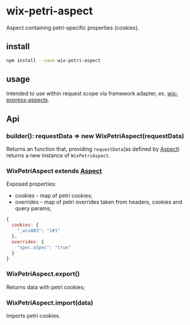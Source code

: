 # wix-petri-aspect

Aspect containing petri-specific properties (cookies).

## install

```bash
npm install --save wix-petri-aspect
```

## usage

Intended to use within request scope via framework adapter, ex. [wix-express-aspects](../wix-express-aspects).

## Api

### builder(): requestData => new WixPetriAspect(requestData)
Returns an function that, providing `requestData`(as defined by [Aspect](../wix-aspects)) returns a new instance of `WixPetriAspect`.

### WixPetriAspect extends [Aspect](../wix-aspects)

Exposed properties:
 - cookies - map of petri cookies;
 - overrides - map of petri overrides taken from headers, cookies and query params;
 
```js
{
  cookies: {
    "_wixAB3": "1#1"
  },
  overrides: {
    "spec.aSpec": "true"
  }
}
```

### WixPetriAspect.export()
Returns data with petri cookies;

### WixPetriAspect.import(data)
Imports petri cookies.
